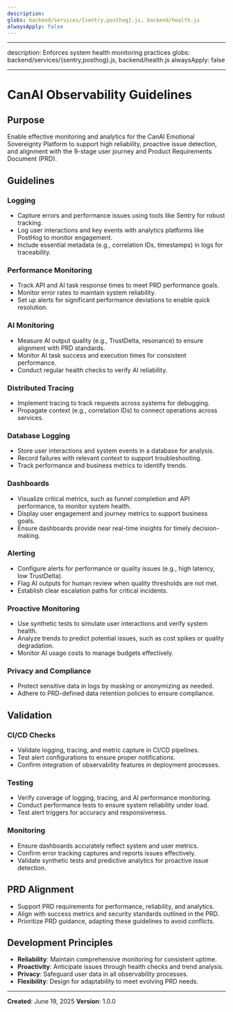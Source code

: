 ```yaml
---
description:
globs: backend/services/{sentry,posthog}.js, backend/health.js
alwaysApply: false
---
```


---

description: Enforces system health monitoring practices globs:
backend/services/{sentry,posthog}.js, backend/health.js alwaysApply: false

---

# CanAI Observability Guidelines

## Purpose

Enable effective monitoring and analytics for the CanAI Emotional Sovereignty Platform to support
high reliability, proactive issue detection, and alignment with the 9-stage user journey and Product
Requirements Document (PRD).

## Guidelines

### Logging

- Capture errors and performance issues using tools like Sentry for robust tracking.
- Log user interactions and key events with analytics platforms like PostHog to monitor engagement.
- Include essential metadata (e.g., correlation IDs, timestamps) in logs for traceability.

### Performance Monitoring

- Track API and AI task response times to meet PRD performance goals.
- Monitor error rates to maintain system reliability.
- Set up alerts for significant performance deviations to enable quick resolution.

### AI Monitoring

- Measure AI output quality (e.g., TrustDelta, resonance) to ensure alignment with PRD standards.
- Monitor AI task success and execution times for consistent performance.
- Conduct regular health checks to verify AI reliability.

### Distributed Tracing

- Implement tracing to track requests across systems for debugging.
- Propagate context (e.g., correlation IDs) to connect operations across services.

### Database Logging

- Store user interactions and system events in a database for analysis.
- Record failures with relevant context to support troubleshooting.
- Track performance and business metrics to identify trends.

### Dashboards

- Visualize critical metrics, such as funnel completion and API performance, to monitor system
  health.
- Display user engagement and journey metrics to support business goals.
- Ensure dashboards provide near real-time insights for timely decision-making.

### Alerting

- Configure alerts for performance or quality issues (e.g., high latency, low TrustDelta).
- Flag AI outputs for human review when quality thresholds are not met.
- Establish clear escalation paths for critical incidents.

### Proactive Monitoring

- Use synthetic tests to simulate user interactions and verify system health.
- Analyze trends to predict potential issues, such as cost spikes or quality degradation.
- Monitor AI usage costs to manage budgets effectively.

### Privacy and Compliance

- Protect sensitive data in logs by masking or anonymizing as needed.
- Adhere to PRD-defined data retention policies to ensure compliance.

## Validation

### CI/CD Checks

- Validate logging, tracing, and metric capture in CI/CD pipelines.
- Test alert configurations to ensure proper notifications.
- Confirm integration of observability features in deployment processes.

### Testing

- Verify coverage of logging, tracing, and AI performance monitoring.
- Conduct performance tests to ensure system reliability under load.
- Test alert triggers for accuracy and responsiveness.

### Monitoring

- Ensure dashboards accurately reflect system and user metrics.
- Confirm error tracking captures and reports issues effectively.
- Validate synthetic tests and predictive analytics for proactive issue detection.

## PRD Alignment

- Support PRD requirements for performance, reliability, and analytics.
- Align with success metrics and security standards outlined in the PRD.
- Prioritize PRD guidance, adapting these guidelines to avoid conflicts.

## Development Principles

- **Reliability**: Maintain comprehensive monitoring for consistent uptime.
- **Proactivity**: Anticipate issues through health checks and trend analysis.
- **Privacy**: Safeguard user data in all observability processes.
- **Flexibility**: Design for adaptability to meet evolving PRD needs.

---

**Created**: June 19, 2025 **Version**: 1.0.0
